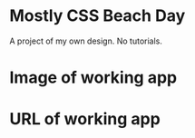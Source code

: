 # Mostly CSS Beach Day #

A project of my own design. No tutorials. 

# Image of working app #


# URL of working app #

